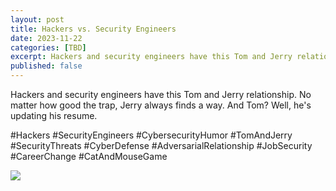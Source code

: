 ```yaml
---
layout: post
title: Hackers vs. Security Engineers
date: 2023-11-22
categories: [TBD]
excerpt: Hackers and security engineers have this Tom and Jerry relationship. No matter how good the trap, Jerry always finds a way. And Tom
published: false
---
```

Hackers and security engineers have this Tom and Jerry relationship. No matter
how good the trap, Jerry always finds a way. And Tom? Well, he's updating his
resume.

#Hackers #SecurityEngineers #CybersecurityHumor #TomAndJerry #SecurityThreats
#CyberDefense #AdversarialRelationship #JobSecurity #CareerChange
#CatAndMouseGame

![](/images/Untitled.png.avif)


